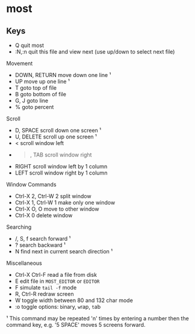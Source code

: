 # most

## Keys

- Q               quit most
- :N,:n           quit this file and view next (use up/down to select next file)

Movement
- DOWN, RETURN    move down one line ¹
- UP              move up one line ¹
- T               goto top of file
- B               goto bottom of file
- G, J            goto line
- %               goto percent

Scroll
- D, SPACE        scroll down one screen ¹
- U, DELETE       scroll up one screen ¹
- <               scroll window left
- >, TAB          scroll window right
- RIGHT           scroll window left by 1 column
- LEFT            scroll window right by 1 column

Window Commands
- Ctrl-X 2, Ctrl-W 2     split window
- Ctrl-X 1, Ctrl-W 1     make only one window
- Ctrl-X O, O            move to other window
- Ctrl-X 0               delete window

Searching
- /, S, f                search forward ¹
- ?                      search backward ¹
- N                      find next in current search direction ¹

Miscellaneous
- Ctrl-X Ctrl-F          read a file from disk
- E                      edit file in `MOST_EDITOR` or `EDITOR`
- F                      simulate `tail -f` mode
- R, Ctrl-R              redraw screen
- W                      toggle width between 80 and 132 char mode
- :o                     toggle options:  `b`inary, `w`rap, `t`ab


¹ This command may be repeated 'n' times by entering a number 
  then the command key, e.g. '5 SPACE' moves 5 screens forward.


